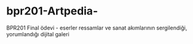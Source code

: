 # bpr201-Artpedia-
BPR201 Final ödevi - eserler ressamlar ve sanat akımlarının sergilendiği, yorumlandığı dijital galeri
